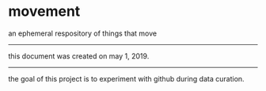# movement
an ephemeral respository of things that move

--- 

this document was created on may 1, 2019.

---

the goal of this project is to experiment with github during data curation. 


